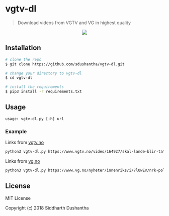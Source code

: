 # vgtv-dl
> Download videos from VGTV and VG in highest quality

<p align="center">
<a href="https://asciinema.org/a/203735">
<img src="https://user-images.githubusercontent.com/27065646/46249677-690f8f80-c42d-11e8-8fc2-f9181866be2c.png">
</a>
</p>

## Installation

```bash
# clone the repo
$ git clone https://github.com/sdushantha/vgtv-dl.git

# change your directory to vgtv-dl
$ cd vgtv-dl

# install the requirements
$ pip3 install -r requirements.txt
```

## Usage
```
usage: vgtv-dl.py [-h] url
```
### Example

Links from [vgtv.no](https://vgtv.no)

```bash
python3 vgtv-dl.py https://www.vgtv.no/video/164927/skal-lande-blir-tatt-av-stormen
```

Links from [vg.no](https://vg.no)

```bash
python3 vgtv-dl.py https://www.vg.no/nyheter/innenriks/i/7lOwEV/nrk-politikere-bedt-om-aa-bytte-mobil-etter-spionmistanke

```

## License
MIT License

Copyright (c) 2018 Siddharth Dushantha
